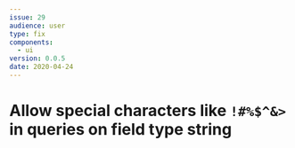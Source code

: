 ```yaml
---
issue: 29
audience: user
type: fix
components:
  - ui
version: 0.0.5
date: 2020-04-24
---
```


# Allow special characters like `!#%$^&>` in queries on field type string
